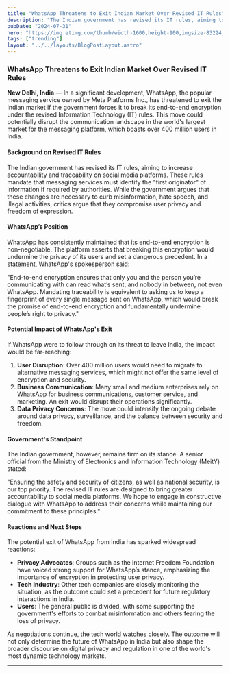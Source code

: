 ```yaml
---
title: "WhatsApp Threatens to Exit Indian Market Over Revised IT Rules"
description: "The Indian government has revised its IT rules, aiming to increase accountability and traceability on social media platforms."
pubDate: "2024-07-31"
hero: "https://img.etimg.com/thumb/width-1600,height-900,imgsize-83224,resizemode-75,msid-81237981/tech/technology/india-messaging-app-rules-whatsapp-sticks-to-its-stance-on-end-to-end-encryption.jpg"
tags: ["trending"]
layout: "../../layouts/BlogPostLayout.astro"
---
```

### WhatsApp Threatens to Exit Indian Market Over Revised IT Rules

**New Delhi, India** — In a significant development, WhatsApp, the popular messaging service owned by Meta Platforms Inc., has threatened to exit the Indian market if the government forces it to break its end-to-end encryption under the revised Information Technology (IT) rules. This move could potentially disrupt the communication landscape in the world's largest market for the messaging platform, which boasts over 400 million users in India.

#### Background on Revised IT Rules

The Indian government has revised its IT rules, aiming to increase accountability and traceability on social media platforms. These rules mandate that messaging services must identify the "first originator" of information if required by authorities. While the government argues that these changes are necessary to curb misinformation, hate speech, and illegal activities, critics argue that they compromise user privacy and freedom of expression.

#### WhatsApp’s Position

WhatsApp has consistently maintained that its end-to-end encryption is non-negotiable. The platform asserts that breaking this encryption would undermine the privacy of its users and set a dangerous precedent. In a statement, WhatsApp's spokesperson said:

"End-to-end encryption ensures that only you and the person you’re communicating with can read what’s sent, and nobody in between, not even WhatsApp. Mandating traceability is equivalent to asking us to keep a fingerprint of every single message sent on WhatsApp, which would break the promise of end-to-end encryption and fundamentally undermine people’s right to privacy."

#### Potential Impact of WhatsApp's Exit

If WhatsApp were to follow through on its threat to leave India, the impact would be far-reaching:

1. **User Disruption**: Over 400 million users would need to migrate to alternative messaging services, which might not offer the same level of encryption and security.
2. **Business Communication**: Many small and medium enterprises rely on WhatsApp for business communications, customer service, and marketing. An exit would disrupt their operations significantly.
3. **Data Privacy Concerns**: The move could intensify the ongoing debate around data privacy, surveillance, and the balance between security and freedom.

#### Government's Standpoint

The Indian government, however, remains firm on its stance. A senior official from the Ministry of Electronics and Information Technology (MeitY) stated:

"Ensuring the safety and security of citizens, as well as national security, is our top priority. The revised IT rules are designed to bring greater accountability to social media platforms. We hope to engage in constructive dialogue with WhatsApp to address their concerns while maintaining our commitment to these principles."

#### Reactions and Next Steps

The potential exit of WhatsApp from India has sparked widespread reactions:

- **Privacy Advocates**: Groups such as the Internet Freedom Foundation have voiced strong support for WhatsApp’s stance, emphasizing the importance of encryption in protecting user privacy.
- **Tech Industry**: Other tech companies are closely monitoring the situation, as the outcome could set a precedent for future regulatory interactions in India.
- **Users**: The general public is divided, with some supporting the government's efforts to combat misinformation and others fearing the loss of privacy.

As negotiations continue, the tech world watches closely. The outcome will not only determine the future of WhatsApp in India but also shape the broader discourse on digital privacy and regulation in one of the world's most dynamic technology markets.

---